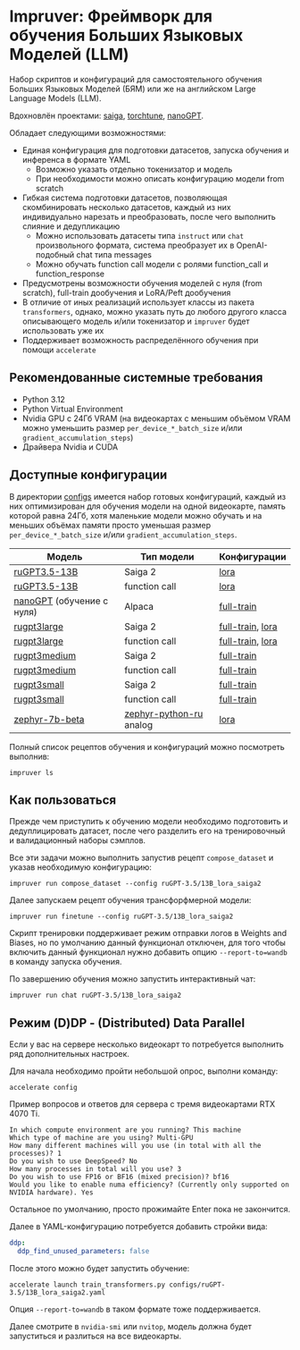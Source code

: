 # Impruver: Фреймворк для обучения Больших Языковых Моделей (LLM)

Набор скриптов и конфигураций для самостоятельного обучения Больших Языковых Моделей (БЯМ) или же на английском Large
Language Models (LLM).

Вдохновлён проектами: [saiga](https://github.com/IlyaGusev/saiga),
[torchtune](https://github.com/pytorch/torchtune),
[nanoGPT](https://github.com/karpathy/nanoGPT).

Обладает следующими возможностями:

- Единая конфигурация для подготовки датасетов, запуска обучения и инференса в формате YAML
    - Возможно указать отдельно токенизатор и модель
    - При необходимости можно описать конфигурацию модели from scratch
- Гибкая система подготовки датасетов, позволяющая скомбинировать несколько датасетов, каждый из них индивидуально
  нарезать и преобразовать, после чего выполнить слияние и дедупликацию
    - Можно использовать датасеты типа `instruct` или `chat` произвольного формата, система преобразует их в
      OpenAI-подобный chat типа messages
    - Можно обучать function call модели с ролями function_call и function_response
- Предусмотрены возможности обучения моделей с нуля (from scratch), full-train дообучения и LoRA/Peft дообучения
- В отличие от иных реализаций использует классы из пакета `transformers`, однако, можно указать путь до любого другого
  класса описывающего модель и/или токенизатор и `impruver` будет использовать уже их
- Поддерживает возможность распределённого обучения при помощи `accelerate`

## Рекомендованные системные требования

* Python 3.12
* Python Virtual Environment
* Nvidia GPU с 24Гб VRAM (на видеокартах с меньшим объёмом VRAM можно уменьшить размер `per_device_*_batch_size`
  и/или `gradient_accumulation_steps`)
* Драйвера Nvidia и CUDA

## Доступные конфигурации

В директории [configs](/recipes/configs) имеется набор готовых конфигураций, каждый из них оптимизирован для обучения
модели на одной видеокарте, память которой равна 24Гб, хотя маленькие модели можно обучать и на меньших объёмах памяти
просто уменьшая размер `per_device_*_batch_size` и/или `gradient_accumulation_steps`.

| Модель                                                                | Тип модели                                                                   | Конфигурации                                                                                                                 |
|-----------------------------------------------------------------------|------------------------------------------------------------------------------|------------------------------------------------------------------------------------------------------------------------------|
| [ruGPT3.5-13B](https://huggingface.co/ai-forever/ruGPT-3.5-13B)       | Saiga 2                                                                      | [lora](/recipes/configs/ruGPT-3.5/13B_lora_saiga2.yaml)                                                                      |
| [ruGPT3.5-13B](https://huggingface.co/ai-forever/ruGPT-3.5-13B)       | function call                                                                | [lora](/recipes/configs/ruGPT-3.5/13B_lora_fc.yaml)                                                                          |
| [nanoGPT](https://github.com/karpathy/nanoGPT) (обучение с нуля)      | Alpaca                                                                       | [full-train](/recipes/configs/nanoGPT/30M_full_alpaca.yaml)                                                                  |
| [rugpt3large](https://huggingface.co/ai-forever/based_on_gpt2)        | Saiga 2                                                                      | [full-train](/recipes/configs/rugpt3large/760M_full_saiga2.yaml), [lora](/recipes/configs/rugpt3large/760M_lora_saiga2.yaml) |
| [rugpt3large](https://huggingface.co/ai-forever/based_on_gpt2)        | function call                                                                | [full-train](/recipes/configs/rugpt3large/760M_full_fc.yaml), [lora](/recipes/configs/rugpt3large/760M_lora_fc.yaml)         |
| [rugpt3medium](https://huggingface.co/ai-forever/based_on_gpt2)       | Saiga 2                                                                      | [full-train](/recipes/configs/rugpt3medium/457M_full_saiga2.yaml)                                                            |
| [rugpt3medium](https://huggingface.co/ai-forever/based_on_gpt2)       | function call                                                                | [full-train](/recipes/configs/rugpt3medium/457M_full_fc.yaml)                                                                |
| [rugpt3small](https://huggingface.co/ai-forever/based_on_gpt2)        | Saiga 2                                                                      | [full-train](/recipes/configs/rugpt3small/125M_full_saiga2.yaml)                                                             |
| [rugpt3small](https://huggingface.co/ai-forever/based_on_gpt2)        | function call                                                                | [full-train](/recipes/configs/rugpt3small/125M_full_fc.yaml)                                                                 |
| [zephyr-7b-beta](https://huggingface.co/HuggingFaceH4/zephyr-7b-beta) | [zephyr-python-ru](https://huggingface.co/MexIvanov/zephyr-python-ru) analog | [lora](/recipes/configs/zephyr/7B_lora_python-ru.yaml)                                                                       |

Полный список рецептов обучения и конфигураций можно посмотреть выполнив:

```shell
impruver ls
```

## Как пользоваться

Прежде чем приступить к обучению модели необходимо подготовить и дедуплицировать датасет, после чего разделить
его на тренировочный и валидационный наборы сэмплов.

Все эти задачи можно выполнить запустив рецепт `compose_dataset` и указав необходимую конфигурацию:

```shell
impruver run compose_dataset --config ruGPT-3.5/13B_lora_saiga2
```

Далее запускаем рецепт обучения трансфорфмерной модели:

```shell
impruver run finetune --config ruGPT-3.5/13B_lora_saiga2
```

Скрипт тренировки поддерживает режим отправки логов в Weights and Biases, но по умолчанию данный функционал отключен,
для того чтобы включить данный функционал нужно добавить опцию `--report-to=wandb` в команду запуска обучения.

По завершению обучения можно запустить интерактивный чат:

```shell
impruver run chat ruGPT-3.5/13B_lora_saiga2
```

## Режим (D)DP - (Distributed) Data Parallel

Если у вас на сервере несколько видеокарт то потребуется выполнить ряд дополнительных настроек.

Для начала необходимо пройти небольшой опрос, выполни команду:

```shell
accelerate config
```

Пример вопросов и ответов для сервера с тремя видеокартами RTX 4070 Ti.

```
In which compute environment are you running? This machine
Which type of machine are you using? Multi-GPU
How many different machines will you use (in total with all the processes)? 1
Do you wish to use DeepSpeed? No
How many processes in total will you use? 3
Do you wish to use FP16 or BF16 (mixed precision)? bf16
Would you like to enable numa efficiency? (Currently only supported on NVIDIA hardware). Yes
```

Остальное по умолчанию, просто прожимайте Enter пока не закончится.

Далее в YAML-конфигурацию потребуется добавить стройки вида:

```yaml
ddp:
  ddp_find_unused_parameters: false
```

После этого можно будет запустить обучение:

```shell
accelerate launch train_transformers.py configs/ruGPT-3.5/13B_lora_saiga2.yaml
```

Опция `--report-to=wandb` в таком формате тоже поддерживается.

Далее смотрите в `nvidia-smi` или `nvitop`, модель должна будет запуститься и разлиться на все видеокарты.
